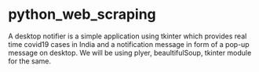 # python_web_scraping
A desktop notifier is a simple application using tkinter which provides real time covid19 cases in India and a notification message in form of a pop-up message on desktop. We will be using plyer, beaultifulSoup, tkinter module for the same.

